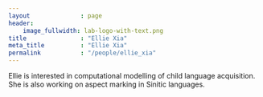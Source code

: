 ```yaml
---
layout              : page
header:
    image_fullwidth: lab-logo-with-text.png
title               : "Ellie Xia"
meta_title          : "Ellie Xia"
permalink           : "/people/ellie_xia"
---
```


Ellie is interested in computational modelling of child language acquisition. She is also working on aspect marking in Sinitic languages.